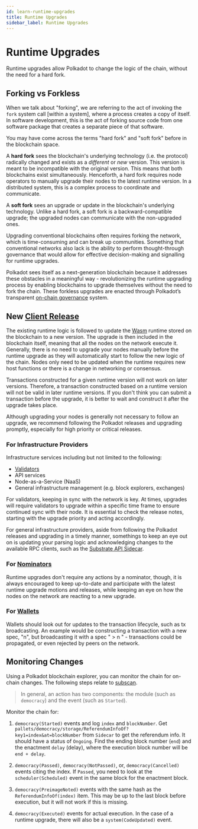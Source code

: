 ```yaml
---
id: learn-runtime-upgrades
title: Runtime Upgrades
sidebar_label: Runtime Upgrades
---
```


# Runtime Upgrades 

Runtime upgrades allow Polkadot to change the logic of the chain, without the need 
for a hard fork.

## Forking vs Forkless

When we talk about "forking", we are referring to the act of invoking the `fork` system 
call [within a system], where a process creates a copy of itself. In software development, 
this is the act of forking source code from one software package that creates a separate 
piece of that software. 

You may have come across the terms "hard fork" and "soft fork" 
before in the blockchain space.

A __hard fork__ sees the blockchain's underlying technology (i.e. the protocol) radically 
changed and exists as a _different_ or _new_ version. This version is meant to be incompatible 
with the original version. This means that both blockchains exist simultaneously. Henceforth, 
a hard fork requires node operators to manually upgrade their nodes to the latest runtime 
version. In a distributed system, this is a complex process to coordinate and communicate.

A __soft fork__ sees an upgrade or update in the blockchain's underlying technology. Unlike a 
hard fork, a soft fork is a backward-compatible upgrade; the upgraded nodes can communicate 
with the non-upgraded ones.

Upgrading conventional blockchains often requires forking the network, which is time-consuming 
and can break up communities. Something that conventional networks also lack is the ability to 
perform thought-through governance that would allow for effective decision-making and signalling 
for runtime upgrades. 

Polkadot sees itself as a next-generation blockchain because it addresses these 
obstacles in a meaningful way - revolutionizing the runtime upgrading process by enabling blockchains 
to upgrade themselves without the need to fork the chain. These forkless upgrades are enacted 
through Polkadot’s transparent [on-chain governance](learn-governance.md) system.

## New [Client Release](https://github.com/paritytech/polkadot/releases)

The existing runtime logic is followed to update the [Wasm](learn-wasm.md) runtime stored on 
the blockchain to a new version. The upgrade is then included in the blockchain itself, meaning 
that all the nodes on the network execute it. Generally, there is no need to upgrade your nodes 
manually before the runtime upgrade as they will automatically start to follow the new logic of 
the chain. Nodes only need to be updated when the runtime requires new host functions or there is 
a change in networking or consensus.

Transactions constructed for a given runtime version will not work on later versions. 
Therefore, a transaction constructed based on a runtime version will not be valid in 
later runtime versions. If you don't think you can submit a transaction before the upgrade, 
it is better to wait and construct it after the upgrade takes place.

Although upgrading your nodes is generally not necessary to follow an upgrade, we recommend
following the Polkadot releases and upgrading promptly, especially for high priority or
critical releases.

### For Infrastructure Providers

Infrastructure services including but not limited to the following:

- [Validators](maintain-guides-how-to-upgrade.md)
- API services
- Node-as-a-Service (NaaS)
- General infrastructure management (e.g. block explorers, exchanges)

For validators, keeping in sync with the network is key. At times, upgrades will require validators
to upgrade within a specific time frame to ensure continued sync with their node. It is essential to 
check the release notes, starting with the upgrade priority and acting accordingly.

For general infrastructure providers, aside from following the Polkadot releases and upgrading in a timely manner, somethings to keep an eye out on is updating your parsing logic and acknowledging changes to the available RPC clients, such as the [Substrate API Sidecar](https://github.com/paritytech/substrate-api-sidecar). 

### For [Nominators](maintain-guides-how-to-nominate-polkadot.md)

Runtime upgrades don't require any actions by a nominator, though, it is always encouraged to 
keep up-to-date and participate with the latest runtime upgrade motions and releases, while
keeping an eye on how the nodes on the network are reacting to a new upgrade.

### For [Wallets](build-wallets.md)

Wallets should look out for updates to the transaction lifecycle, such as tx broadcasting. An example
would be constructing a transaction with a new spec, "n", but broadcasting it with a spec " > n " -
transactions could be propagated, or even rejected by peers on the network.

## Monitoring Changes

Using a Polkadot blockchain explorer, you can monitor the chain for on-chain changes. The following
steps relate to [subscan](https://polkadot.subscan.io/). 

> In general, an action has two components: the module (such as `democracy`) and the event (such as `Started`).

Monitor the chain for: 
1. `democracy(Started)` events and log `index` and `blockNumber`. Get `pallets/democracy/storage/ReferendumInfoOf?key1=index&at=blockNumber` from `Sidecar` to get the referendum info. It should have a status of `Ongoing`. Find the ending block number (`end`) and the enactment `delay` (delay), where the execution block number will be `end + delay`.

2. `democracy(Passed)`, `democracy(NotPassed)`, or, `democracy(Cancelled)` events citing the index. If `Passed`, you need to look at the `scheduler(Scheduled)` event in the same block for
the enactment block.

3. `democracy(PreimageNoted)` events with the same hash as the `ReferendumInfoOf(index)` item. This may be up to the last block before execution, but it will not work if this is missing.
   
4.  `democracy(Executed)` events for actual execution. In the case of a runtime upgrade, there will also be a `system(CodeUpdated)` event.
